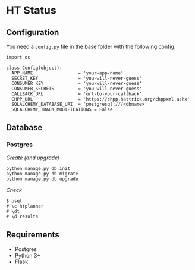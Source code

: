 # HT Status

## Configuration

You need a `config.py` file in the base folder with the following config:

```
import os

class Config(object):
  APP_NAME                 = 'your-app-name'
  SECRET_KEY               = 'you-will-never-guess'
  CONSUMER_KEY             = 'you-will-never-guess'
  CONSUMER_SECRETS         = 'you-will-never-guess'
  CALLBACK_URL             = 'url-to-your-callback'
  CHPP_URL                 = 'https://chpp.hattrick.org/chppxml.ashx'
  SQLALCHEMY_DATABASE_URI  = 'postgresql:///<dbname>'
  SQLALCHEMY_TRACK_MODIFICATIONS = False
```

## Database

### Postgres

*Create (and upgrade)*
```
python manage.py db init
python manage.py db migrate
python manage.py db upgrade
```
*Check*
```
$ psql
# \c htplanner
# \dt
# \d results
```

## Requirements

- Postgres
- Python 3+
- Flask
